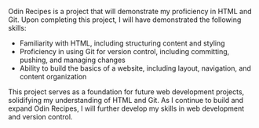 
Odin Recipes is a project that will demonstrate my proficiency in HTML and Git. Upon completing this project, I will have demonstrated the following skills:

- Familiarity with HTML, including structuring content and styling
- Proficiency in using Git for version control, including committing, pushing, and managing changes
- Ability to build the basics of a website, including layout, navigation, and content organization

This project serves as a foundation for future web development projects, solidifying my understanding of HTML and Git. As I continue to build and expand Odin Recipes, I will further develop my skills in web development and version control.
